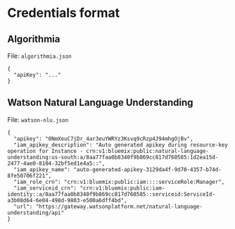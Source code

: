 # Credentials format

## Algorithmia

File: `algorithmia.json`

```
{
  "apiKey": "..."
}
```

## Watson Natural Language Understanding

File: `watson-nlu.json`

```
{
  "apikey": "0NmXeuC7jDr_4ar3euYWRYz3Ksvq9cRzp4J94mhgOjBv",
  "iam_apikey_description": "Auto generated apikey during resource-key operation for Instance - crn:v1:bluemix:public:natural-language-understanding:us-south:a/8aa77faa0b8340f9b869cc817d760585:1d2ea15d-2477-4ae0-8104-32bf5ed1e4a5::",
  "iam_apikey_name": "auto-generated-apikey-3129da4f-9d70-4357-b74d-8fe50706f221",
  "iam_role_crn": "crn:v1:bluemix:public:iam::::serviceRole:Manager",
  "iam_serviceid_crn": "crn:v1:bluemix:public:iam-identity::a/8aa77faa0b8340f9b869cc817d760585::serviceid:ServiceId-a3b08d64-6e04-498d-9803-e500a6dff4bd",
  "url": "https://gateway.watsonplatform.net/natural-language-understanding/api"
}
```

